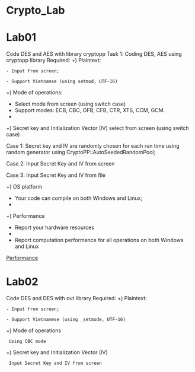 # Crypto_Lab

# Lab01
Code DES and AES with library cryptopp
Task 1: Coding DES, AES using cryptopp library
Required:
+) Plaintext:  

    - Input from screen;
    
    - Support Vietnamse (using setmod, UTF-16)
    
+) Mode of operations:

  - Select mode from screen (using switch case)
  - Support modes:  ECB, CBC, OFB, CFB, CTR, XTS, CCM, GCM.
  - 
+) Secret key and Initialization Vector (IV) select from screen (using switch case)

  Case 1: Secret key and IV are randomly chosen for each run time using random generator using CryptoPP::AutoSeededRandomPool;
  
  Case 2: Input Secret Key and IV from screen
  
  Case 3: Input Secret Key and IV from file
  
 +) OS platform
  - Your code can compile on both Windows and Linux;
  - 
+) Performance

  - Report your hardware resources
  - 
  - Report computation performance for all operations on both Windows and Linux 

[Performance](Lab01/README.md)
# Lab02 

Code DES and DES with out library
Required:
+) Plaintext: 

    - Input from screen;
    
    - Support Vietnamese (using _setmode, UTF-16)
+) Mode of operations

     Using CBC mode
+) Secret key and Initialization Vector (IV)

     Input Secret Key and IV from screen
